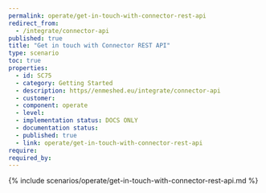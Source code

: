 ```yaml
---
permalink: operate/get-in-touch-with-connector-rest-api
redirect_from:
  - /integrate/connector-api
published: true
title: "Get in touch with Connector REST API"
type: scenario
toc: true
properties:
  - id: SC75
  - category: Getting Started
  - description: https//enmeshed.eu/integrate/connector-api
  - customer:
  - component: operate
  - level:
  - implementation status: DOCS ONLY
  - documentation status:
  - published: true
  - link: operate/get-in-touch-with-connector-rest-api
require:
required_by:
---
```


{% include scenarios/operate/get-in-touch-with-connector-rest-api.md %}
